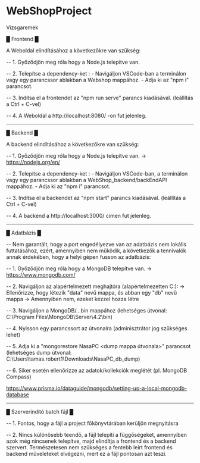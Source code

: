 # WebShopProject
Vizsgaremek

█ Frontend █

A Weboldal elindításához a következőkre van szükség:

-- 1. Győződjön meg róla hogy a Node.js telepítve van.

-- 2. Telepítse a dependency-ket :
        - Navigáljon VSCode-ban a terminálon vagy egy parancssor ablakban
          a Webshop mappához.
        - Adja ki az "npm i" parancsot.

-- 3. Indítsa el a frontendet az "npm run serve" parancs kiadásával. 
(leállítás a Ctrl + C-vel)

-- 4. A Weboldal a http://localhost:8080/ -on fut jelenleg.

-----------------------------------------------------------------------------

█ Backend █

A backend elindításához a következőkre van szükség:

-- 1. Győződjön meg róla hogy a Node.js telepítve van.
        -> https://nodejs.org/en/
        
-- 2. Telepítse a dependency-ket :
        - Navigáljon VSCode-ban, a terminálon vagy egy parancssor ablakban
          a WebShop_backend/backEndAPI mappához.
        - Adja ki az "npm i" parancsot.
        
-- 3. Indítsa el a backendet az "npm start" parancs kiadásával. 
(leállítás a Ctrl + C-vel)

-- 4. A backend a http://localhost:3000/ címen fut jelenleg.

-----------------------------------------------------------------------------

█ Adatbázis █

-- Nem garantált, hogy a port engedélyezve van az adatbázis
   nem lokális futtatásához, ezért, amennyiben nem működik,
   a következők a tennivalók annak érdekében, hogy a helyi gépen
   fusson az adatbázis:
   

-- 1. Győződjön meg róla hogy a MongoDB telepítve van.
        -> https://www.mongodb.com/
        
-- 2. Navigáljon az alapértelmezett meghajtóra (alapértelmezetten C:):
        -> Ellenőrizze, hogy létezik "data" nevű mappa, és abban egy "db" nevű mappa
                -> Amennyiben nem, ezeket kézzel hozza létre
                
-- 3. Navigáljon a MongoDB/...bin mappához (lehetséges útvonal: C:\Program Files\MongoDB\Server\4.2\bin)

-- 4. Nyisson egy parancssort az útvonalra (adminisztrátor jog szükséges lehet)

-- 5. Adja ki a "mongorestore NasaPC <dump mappa útvonala>" parancsot
        (lehetséges dump útvonal: C:\Users\tamas.robert1\Downloads\NasaPC_db_dump)
      
-- 6. Siker esetén ellenőrizze az adatok/kollekciók meglétét (pl. MongoDB Compass)

https://www.prisma.io/dataguide/mongodb/setting-up-a-local-mongodb-database

-----------------------------------------------------------------------------

█ Szerverindító batch fájl █

-- 1. Fontos, hogy a fájl a project főkönyvtárában kerüljön megnyitásra

-- 2. Nincs különösebb teendő, a fájl telepíti a függőségeket, amennyiben azok még nincsenek telepítve, majd elindítja a frontend és a backend szervert. Természetesen nem szükséges a fentebb leírt frontend és backend műveleteket elvégezni, mert ez a fájl pontosan azt teszi.
        



